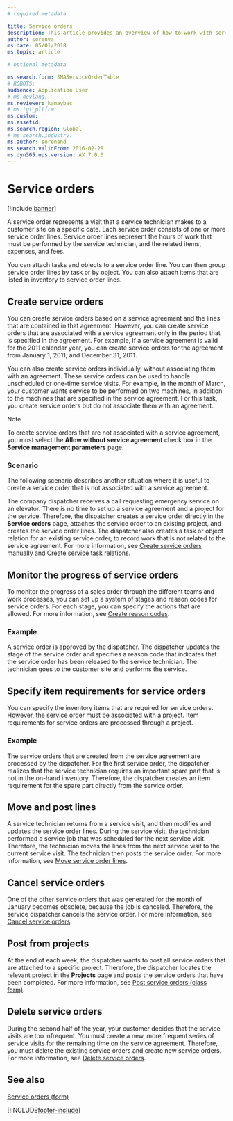 ```yaml
---
# required metadata

title: Service orders  
description: This article provides an overview of how to work with service orders.
author: sorenva
ms.date: 05/01/2018
ms.topic: article

# optional metadata

ms.search.form: SMAServiceOrderTable
# ROBOTS: 
audience: Application User
# ms.devlang: 
ms.reviewer: kamaybac
# ms.tgt_pltfrm: 
ms.custom: 
ms.assetid: 
ms.search.region: Global
# ms.search.industry: 
ms.author: sorenand
ms.search.validFrom: 2016-02-28
ms.dyn365.ops.version: AX 7.0.0
---
```


# Service orders

[!include [banner](../includes/banner.md)]

A service order represents a visit that a service technician makes to a customer site on a specific date. Each service order consists of one or more service order lines. Service order lines represent the hours of work that must be performed by the service technician, and the related items, expenses, and fees.

You can attach tasks and objects to a service order line. You can then group service order lines by task or by object. You can also attach items that are listed in inventory to service order lines.

## Create service orders

You can create service orders based on a service agreement and the lines that are contained in that agreement. However, you can create service orders that are associated with a service agreement only in the period that is specified in the agreement. For example, if a service agreement is valid for the 2011 calendar year, you can create service orders for the agreement from January 1, 2011, and December 31, 2011.

You can also create service orders individually, without associating them with an agreement. These service orders can be used to handle unscheduled or one-time service visits. For example, in the month of March, your customer wants service to be performed on two machines, in addition to the machines that are specified in the service agreement. For this task, you create service orders but do not associate them with an agreement.


> [!NOTE]
> To create service orders that are not associated with a service agreement, you must select the **Allow without service agreement** check box in the **Service management parameters** page.

### Scenario

The following scenario describes another situation where it is useful to create a service order that is not associated with a service agreement.

The company dispatcher receives a call requesting emergency service on an elevator. There is no time to set up a service agreement and a project for the service. Therefore, the dispatcher creates a service order directly in the **Service orders** page, attaches the service order to an existing project, and creates the service order lines. The dispatcher also creates a task or object relation for an existing service order, to record work that is not related to the service agreement. For more information, see [Create service orders manually](create-service-orders-manually.md) and [Create service task relations](create-service-task-relations.md).

## Monitor the progress of service orders

To monitor the progress of a sales order through the different teams and work processes, you can set up a system of stages and reason codes for service orders. For each stage, you can specify the actions that are allowed. For more information, see [Create reason codes](create-reason-codes.md).

### Example

A service order is approved by the dispatcher. The dispatcher updates the stage of the service order and specifies a reason code that indicates that the service order has been released to the service technician. The technician goes to the customer site and performs the service.

## Specify item requirements for service orders

You can specify the inventory items that are required for service orders. However, the service order must be associated with a project. Item requirements for service orders are processed through a project. 

### Example

The service orders that are created from the service agreement are processed by the dispatcher. For the first service order, the dispatcher realizes that the service technician requires an important spare part that is not in the on-hand inventory. Therefore, the dispatcher creates an item requirement for the spare part directly from the service order.

## Move and post lines

A service technician returns from a service visit, and then modifies and updates the service order lines. During the service visit, the technician performed a service job that was scheduled for the next service visit. Therefore, the technician moves the lines from the next service visit to the current service visit. The technician then posts the service order. For more information, see [Move service order lines](move-service-order-lines.md).

## Cancel service orders

One of the other service orders that was generated for the month of January becomes obsolete, because the job is canceled. Therefore, the service dispatcher cancels the service order. For more information, see [Cancel service orders](cancel-service-orders.md).

## Post from projects

At the end of each week, the dispatcher wants to post all service orders that are attached to a specific project. Therefore, the dispatcher locates the relevant project in the **Projects** page and posts the service orders that have been completed. For more information, see [Post service orders (class form)](https://technet.microsoft.com/library/aa574685\(v=ax.60\)).

## Delete service orders

During the second half of the year, your customer decides that the service visits are too infrequent. You must create a new, more frequent series of service visits for the remaining time on the service agreement. Therefore, you must delete the existing service orders and create new service orders. For more information, see [Delete service orders](delete-service-orders.md).

## See also

[Service orders (form)](https://technet.microsoft.com/library/aa554361\(v=ax.60\))

  




[!INCLUDE[footer-include](../../includes/footer-banner.md)]